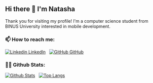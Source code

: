 ## Hi there 👋 I'm Natasha

Thank you for visiting my profile! I'm a computer science student from BINUS University interested in mobile development.

### 📫 How to reach me:
[![Linkedin](https://i.stack.imgur.com/gVE0j.png) LinkedIn](https://www.linkedin.com/in/natasharadika/)
&nbsp;
[![GitHub](https://i.stack.imgur.com/tskMh.png) GitHub](https://github.com/tashagrc/)

### 👩‍💻 Github Stats:
[![Github Stats](https://github-readme-stats.vercel.app/api?username=tashagrc)](https://github.com/tashagrc) 
&nbsp;
[![Top Langs](https://github-readme-stats.vercel.app/api/top-langs/?username=tashagrc&layout=compact)](https://github.com/tashagrc)
  
